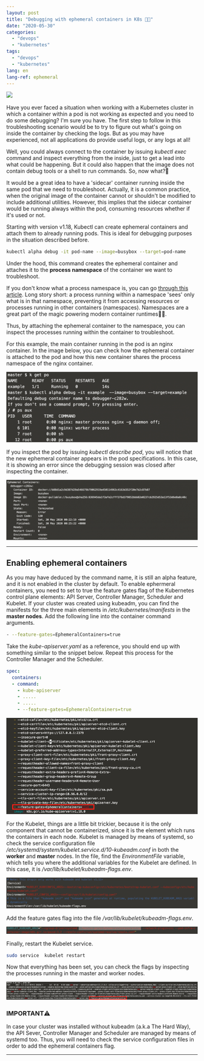 ```yaml
---
layout: post
title: "Debugging with ephemeral containers in K8s 🔲🔳"
date: "2020-05-30"
categories: 
  - "devops"
  - "kubernetes"
tags: 
  - "devops"
  - "kubernetes"
lang: en
lang-ref: ephemeral
---
```


![](/assets/img/imported/excelentes-utilidades-para-los-containers.jpg)

Have you ever faced a situation when working with a Kubernetes cluster in which a container within a pod is not working as expected and you need to do some debugging? I'm sure you have. The first step to follow in this troubleshooting scenario would be to try to figure out what's going on inside the container by checking the logs. But as you may have experienced, not all applications do provide useful logs, or any logs at all!

Well, you could always connect to the container by issuing _kubectl exec_ command and inspect everything from the inside, just to get a lead into what could be happening. But it could also happen that the image does not contain debug tools or a shell to run commands. So, now what?🤔 

It would be a great idea to have a 'sidecar' container running inside the same pod that we need to troubleshoot. Actually, it is a common practice, when the original image of the container cannot or shouldn't be modified to include additional utilities. However, this implies that the sidecar container would be running always within the pod, consuming resources whether if it's used or not.

Starting with version v1.18, Kubectl can create ephemeral containers and attach them to already running pods. This is ideal for debugging purposes in the situation described before.

```bash
kubectl alpha debug -it pod-name --image=busybox --target=pod-name
```

Under the hood, this command creates the ephemeral container and attaches it to the **process namespace** of the container we want to troubleshoot.

If you don't know what a process namespace is, you can go [through this article](https://medium.com/@teddyking/linux-namespaces-850489d3ccf). Long story short: a process running within a namespace 'sees' only what is in that namespace, preventing it from accessing resources or processes running in other containers (namespaces). Namespaces are a great part of the magic powering modern container runtimes🧙‍♂️.

Thus, by attaching the ephemeral container to the namespace, you can inspect the processes running within the container to troubleshoot.

For this example, the main container running in the pod is an nginx container. In the image below, you can check how the ephemeral container is attached to the pod and how this new container shares the process namespace of the nginx container.

![](/assets/img/imported/Screen-Shot-2020-05-30-at-2.22.39-AM-1024x376.png)

If you inspect the pod by issuing _kubectl describe pod_, you will notice that the new ephemeral container appears in the pod specifications. In this case, it is showing an error since the debugging session was closed after inspecting the container.

![](/assets/img/imported/Screen-Shot-2020-05-30-at-2.26.26-AM-1024x321.png)

* * *

## Enabling ephemeral containers

As you may have deduced by the command name, it is still an alpha feature, and it is not enabled in the cluster by default. To enable ephermeral containers, you need to set to true the feature gates flag of the Kubernetes control plane elements: API Server, Controller Manager, Scheduler and Kubelet. If your cluster was created using kubeadm, you can find the manifests for the three main elements in _/etc/kubernetes/manifests_ in the **master nodes**. Add the following line into the container command arguments.

```bash
- --feature-gates=EphemeralContainers=true
```

Take the _kube-apiserver.yaml_ as a reference, you should end up with something similar to the snippet below. Repeat this process for the Controller Manager and the Scheduler.

```yaml
spec:
  containers:
  - command:
    - kube-apiserver
    - .....
    - .....
    - --feature-gates=EphemeralContainers=true
```

![](/assets/img/imported/Screen-Shot-2020-05-29-at-9.26.21-AM-1.png)

For the Kubelet, things are a little bit trickier, because it is the only component that cannot be containerized, since it is the element which runs the containers in each node. Kubelet is managed by means of systemd, so check the service configuration file _/etc/systemd/system/kubelet.service.d/10-kubeadm.conf_ in both the **worker** and **master** nodes. In the file, find the _EnvironmentFile_ variable, which tells you where the additional variables for the Kubelet are defined. In this case, it is _/var/lib/kubelet/kubeadm-flags.env_.

![](/assets/img/imported/Screen-Shot-2020-05-30-at-2.13.54-AM-1024x164.png)

Add the feature gates flag into the file _/var/lib/kubelet/kubeadm-flags.env_.

![](/assets/img/imported/Screen-Shot-2020-05-30-at-2.16.48-AM-1024x38.png)

Finally, restart the Kubelet service.

```bash
sudo service  kubelet restart
```

Now that everything has been set, you can check the flags by inspecting the processes running in the master and worker nodes.

![](/assets/img/imported/Screen-Shot-2020-05-29-at-9.27.38-AM-1024x95.png)

### **IMPORTANT**⚠️

In case your cluster was installed without kubeadm (a.k.a The Hard Way), the API Sever, Controller Manager and Scheduler are managed by means of systemd too. Thus, you will need to check the service configuration files in order to add the ephemeral containers flag.

* * *

